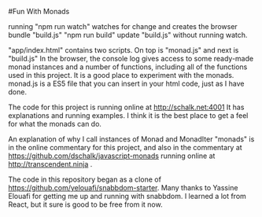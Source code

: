
#Fun With Monads

running "npm run watch" watches for change and creates the browser bundle "build.js"
"npm run build" update "build.js" without running watch.

"app/index.html" contains two scripts. On top is "monad.js" and next is "build.js" In the browser, the console log gives access to some ready-made monad instances and a number of functions, including all of the functions used in this project. It is a good place to experiment with the monads. monad.js is a ES5 file that you can insert in your html code, just as I have done. 

The code for this project is running online at http://schalk.net:4001 It has explanations and running examples. I think it is the best place to get a feel for what the monads can do.

An explanation of why I call instances of Monad and MonadIter "monads" is in the online commentary for this project, and also in the commentary at https://github.com/dschalk/javascript-monads running online at http://transcendent.ninja .

The code in this repository began as a clone of https://github.com/yelouafi/snabbdom-starter. Many thanks to Yassine Elouafi for getting me up and running with snabbdom. I learned a lot from React, but it sure is good to be free from it now.



